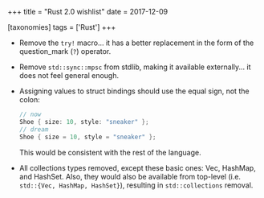 +++
title = "Rust 2.0 wishlist"
date = 2017-12-09

[taxonomies]
tags = ['Rust']
+++

-   Remove the `try!` macro... it has a better replacement in the form
    of the question_mark (`?`) operator.
-   Remove `std::sync::mpsc` from stdlib, making it available
    externally... it does not feel general enough.
-   Assigning values to struct bindings should use the equal sign, not
    the colon:

    ```rust
    // now
    Shoe { size: 10, style: "sneaker" };
    // dream
    Shoe { size = 10, style = "sneaker" };
    ```

    This would be consistent with the rest of the language.

-   All collections types removed, except these basic ones: Vec,
    HashMap, and HashSet. Also, they would also be available from
    top-level (i.e. `std::{Vec, HashMap, HashSet}`), resulting in
    `std::collections` removal.
